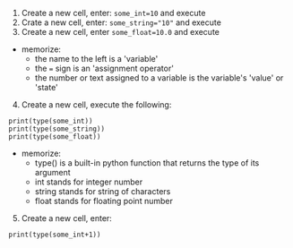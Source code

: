 1. Create a new cell, enter: `some_int=10` and execute
2. Crate a new cell, enter: `some_string="10"` and execute
3. Create a new cell, enter `some_float=10.0` and execute
* memorize:
    * the name to the left is a 'variable'
    * the `=` sign is an 'assignment operator'
    * the number or text assigned to a variable is the variable's 'value' or 'state'
4. Create a new cell, execute the following:
```
print(type(some_int))
print(type(some_string))
print(type(some_float))
```
* memorize:
  * type() is a built-in python function that returns the type of its argument
  * int stands for integer number
  * string stands for string of characters
  * float stands for floating point number
5. Create a new cell, enter:
```
print(type(some_int+1))
```


